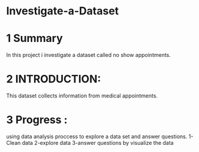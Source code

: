 # Investigate-a-Dataset
# 1 Summary
In this project i investigate a dataset called no show appointments.

# 2 INTRODUCTION:
This dataset collects information from  medical appointments. 

# 3 Progress :
using data analysis proccess to explore a data set  and answer questions. 
1-Clean data
2-explore data
3-answer questions by visualize the data

